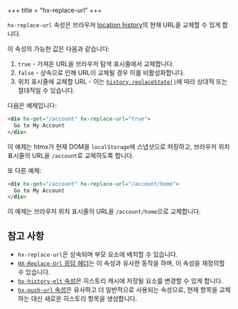 +++
title = "hx-replace-url"
+++

`hx-replace-url` 속성은 브라우저 [location history](https://developer.mozilla.org/en-US/docs/Web/API/History_API)의 현재 URL을 교체할 수 있게 합니다.

이 속성의 가능한 값은 다음과 같습니다:

1. `true` - 가져온 URL을 브라우저 탐색 표시줄에서 교체합니다.
2. `false` - 상속으로 인해 URL이 교체될 경우 이를 비활성화합니다.
3. 위치 표시줄에 교체할 URL - 이는 [`history.replaceState()`](https://developer.mozilla.org/en-US/docs/Web/API/History/replaceState)에 따라 상대적 또는 절대적일 수 있습니다.

다음은 예제입니다:

```html
<div hx-get="/account" hx-replace-url="true">
  Go to My Account
</div>
```

이 예제는 htmx가 현재 DOM을 `localStorage`에 스냅샷으로 저장하고, 브라우저 위치 표시줄의 URL을 `/account`로 교체하도록 합니다.

또 다른 예제:

```html
<div hx-get="/account" hx-replace-url="/account/home">
  Go to My Account
</div>
```

이 예제는 브라우저 위치 표시줄의 URL을 `/account/home`으로 교체합니다.

## 참고 사항

* `hx-replace-url`은 상속되며 부모 요소에 배치할 수 있습니다.
* [`HX-Replace-Url` 응답 헤더](@/headers/hx-replace-url.md)는 이 속성과 유사한 동작을 하며, 이 속성을 재정의할 수 있습니다.
* [`hx-history-elt` 속성](@/attributes/hx-history-elt.md)은 히스토리 캐시에 저장될 요소를 변경할 수 있게 합니다.
* [`hx-push-url` 속성](@/attributes/hx-push-url.md)은 유사하고 더 일반적으로 사용되는 속성으로, 현재 항목을 교체하는 대신 새로운 히스토리 항목을 생성합니다.
